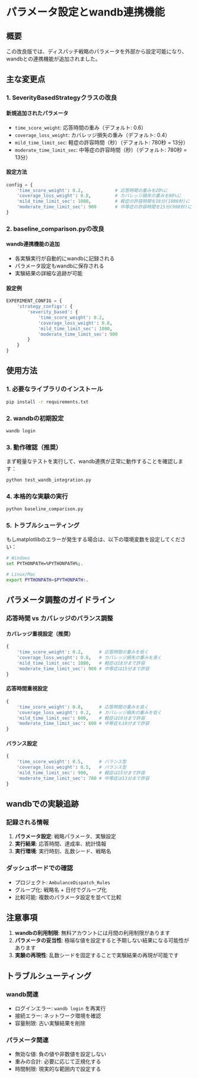 # パラメータ設定とwandb連携機能

## 概要

この改良版では、ディスパッチ戦略のパラメータを外部から設定可能になり、wandbとの連携機能が追加されました。

## 主な変更点

### 1. SeverityBasedStrategyクラスの改良

#### 新規追加されたパラメータ
- `time_score_weight`: 応答時間の重み（デフォルト: 0.6）
- `coverage_loss_weight`: カバレッジ損失の重み（デフォルト: 0.4）
- `mild_time_limit_sec`: 軽症の許容時間（秒）（デフォルト: 780秒 = 13分）
- `moderate_time_limit_sec`: 中等症の許容時間（秒）（デフォルト: 780秒 = 13分）

#### 設定方法
```python
config = {
    'time_score_weight': 0.2,            # 応答時間の重みを20%に
    'coverage_loss_weight': 0.8,         # カバレッジ損失の重みを80%に
    'mild_time_limit_sec': 1080,         # 軽症の許容時間を18分(1080秒)に
    'moderate_time_limit_sec': 900       # 中等症の許容時間を15分(900秒)に
}
```

### 2. baseline_comparison.pyの改良

#### wandb連携機能の追加
- 各実験実行が自動的にwandbに記録される
- パラメータ設定もwandbに保存される
- 実験結果の詳細な追跡が可能

#### 設定例
```python
EXPERIMENT_CONFIG = {
    'strategy_configs': {
        'severity_based': {
            'time_score_weight': 0.2,
            'coverage_loss_weight': 0.8,
            'mild_time_limit_sec': 1080,
            'moderate_time_limit_sec': 900
        }
    }
}
```

## 使用方法

### 1. 必要なライブラリのインストール
```bash
pip install -r requirements.txt
```

### 2. wandbの初期設定
```bash
wandb login
```

### 3. 動作確認（推奨）
まず軽量なテストを実行して、wandb連携が正常に動作することを確認します：
```bash
python test_wandb_integration.py
```

### 4. 本格的な実験の実行
```bash
python baseline_comparison.py
```

### 5. トラブルシューティング
もしmatplotlibのエラーが発生する場合は、以下の環境変数を設定してください：
```bash
# Windows
set PYTHONPATH=%PYTHONPATH%;.

# Linux/Mac
export PYTHONPATH=$PYTHONPATH:.
```

## パラメータ調整のガイドライン

### 応答時間 vs カバレッジのバランス調整

#### カバレッジ重視設定（推奨）
```python
{
    'time_score_weight': 0.2,      # 応答時間の重みを低く
    'coverage_loss_weight': 0.8,   # カバレッジ損失の重みを高く
    'mild_time_limit_sec': 1080,   # 軽症は18分まで許容
    'moderate_time_limit_sec': 900 # 中等症は15分まで許容
}
```

#### 応答時間重視設定
```python
{
    'time_score_weight': 0.8,      # 応答時間の重みを高く
    'coverage_loss_weight': 0.2,   # カバレッジ損失の重みを低く
    'mild_time_limit_sec': 600,    # 軽症は10分まで許容
    'moderate_time_limit_sec': 600 # 中等症も10分まで許容
}
```

#### バランス設定
```python
{
    'time_score_weight': 0.5,      # バランス型
    'coverage_loss_weight': 0.5,   # バランス型
    'mild_time_limit_sec': 900,    # 軽症は15分まで許容
    'moderate_time_limit_sec': 780 # 中等症は13分まで許容
}
```

## wandbでの実験追跡

### 記録される情報
1. **パラメータ設定**: 戦略パラメータ、実験設定
2. **実行結果**: 応答時間、達成率、統計情報
3. **実行環境**: 実行時刻、乱数シード、戦略名

### ダッシュボードでの確認
- プロジェクト: `AmbulanceDispatch_Rules`
- グループ化: 戦略名 + 日付でグループ化
- 比較可能: 複数のパラメータ設定を並べて比較

## 注意事項

1. **wandbの利用制限**: 無料アカウントには月間の利用制限があります
2. **パラメータの妥当性**: 極端な値を設定すると予期しない結果になる可能性があります
3. **実験の再現性**: 乱数シードを固定することで実験結果の再現が可能です

## トラブルシューティング

### wandb関連
- ログインエラー: `wandb login` を再実行
- 接続エラー: ネットワーク環境を確認
- 容量制限: 古い実験結果を削除

### パラメータ関連
- 無効な値: 負の値や非数値を設定しない
- 重みの合計: 必要に応じて正規化する
- 時間制限: 現実的な範囲内で設定する
